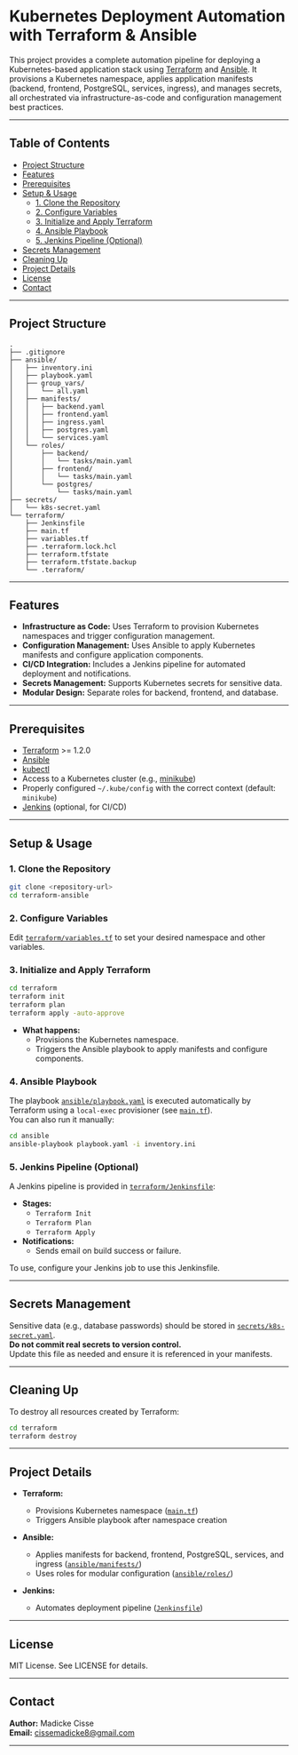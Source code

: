 # Kubernetes Deployment Automation with Terraform & Ansible

This project provides a complete automation pipeline for deploying a Kubernetes-based application stack using [Terraform](https://www.terraform.io/) and [Ansible](https://www.ansible.com/). It provisions a Kubernetes namespace, applies application manifests (backend, frontend, PostgreSQL, services, ingress), and manages secrets, all orchestrated via infrastructure-as-code and configuration management best practices.

---

## Table of Contents

- [Project Structure](#project-structure)
- [Features](#features)
- [Prerequisites](#prerequisites)
- [Setup & Usage](#setup--usage)
  - [1. Clone the Repository](#1-clone-the-repository)
  - [2. Configure Variables](#2-configure-variables)
  - [3. Initialize and Apply Terraform](#3-initialize-and-apply-terraform)
  - [4. Ansible Playbook](#4-ansible-playbook)
  - [5. Jenkins Pipeline (Optional)](#5-jenkins-pipeline-optional)
- [Secrets Management](#secrets-management)
- [Cleaning Up](#cleaning-up)
- [Project Details](#project-details)
- [License](#license)
- [Contact](#contact)

---

## Project Structure

```
.
├── .gitignore
├── ansible/
│   ├── inventory.ini
│   ├── playbook.yaml
│   ├── group_vars/
│   │   └── all.yaml
│   ├── manifests/
│   │   ├── backend.yaml
│   │   ├── frontend.yaml
│   │   ├── ingress.yaml
│   │   ├── postgres.yaml
│   │   └── services.yaml
│   └── roles/
│       ├── backend/
│       │   └── tasks/main.yaml
│       ├── frontend/
│       │   └── tasks/main.yaml
│       └── postgres/
│           └── tasks/main.yaml
├── secrets/
│   └── k8s-secret.yaml
└── terraform/
    ├── Jenkinsfile
    ├── main.tf
    ├── variables.tf
    ├── .terraform.lock.hcl
    ├── terraform.tfstate
    ├── terraform.tfstate.backup
    └── .terraform/
```

---

## Features

- **Infrastructure as Code:** Uses Terraform to provision Kubernetes namespaces and trigger configuration management.
- **Configuration Management:** Uses Ansible to apply Kubernetes manifests and configure application components.
- **CI/CD Integration:** Includes a Jenkins pipeline for automated deployment and notifications.
- **Secrets Management:** Supports Kubernetes secrets for sensitive data.
- **Modular Design:** Separate roles for backend, frontend, and database.

---

## Prerequisites

- [Terraform](https://www.terraform.io/downloads.html) >= 1.2.0
- [Ansible](https://docs.ansible.com/ansible/latest/installation_guide/intro_installation.html)
- [kubectl](https://kubernetes.io/docs/tasks/tools/)
- Access to a Kubernetes cluster (e.g., [minikube](https://minikube.sigs.k8s.io/docs/))
- Properly configured `~/.kube/config` with the correct context (default: `minikube`)
- [Jenkins](https://www.jenkins.io/) (optional, for CI/CD)

---

## Setup & Usage

### 1. Clone the Repository

```sh
git clone <repository-url>
cd terraform-ansible
```

### 2. Configure Variables

Edit [`terraform/variables.tf`](terraform/variables.tf) to set your desired namespace and other variables.

### 3. Initialize and Apply Terraform

```sh
cd terraform
terraform init
terraform plan
terraform apply -auto-approve
```

- **What happens:**  
  - Provisions the Kubernetes namespace.
  - Triggers the Ansible playbook to apply manifests and configure components.

### 4. Ansible Playbook

The playbook [`ansible/playbook.yaml`](ansible/playbook.yaml) is executed automatically by Terraform using a `local-exec` provisioner (see [`main.tf`](terraform/main.tf)).  
You can also run it manually:

```sh
cd ansible
ansible-playbook playbook.yaml -i inventory.ini
```

### 5. Jenkins Pipeline (Optional)

A Jenkins pipeline is provided in [`terraform/Jenkinsfile`](terraform/Jenkinsfile):

- **Stages:**  
  - `Terraform Init`
  - `Terraform Plan`
  - `Terraform Apply`
- **Notifications:**  
  - Sends email on build success or failure.

To use, configure your Jenkins job to use this Jenkinsfile.

---

## Secrets Management

Sensitive data (e.g., database passwords) should be stored in [`secrets/k8s-secret.yaml`](secrets/k8s-secret.yaml).  
**Do not commit real secrets to version control.**  
Update this file as needed and ensure it is referenced in your manifests.

---

## Cleaning Up

To destroy all resources created by Terraform:

```sh
cd terraform
terraform destroy
```

---

## Project Details

- **Terraform:**  
  - Provisions Kubernetes namespace ([`main.tf`](terraform/main.tf))
  - Triggers Ansible playbook after namespace creation

- **Ansible:**  
  - Applies manifests for backend, frontend, PostgreSQL, services, and ingress ([`ansible/manifests/`](ansible/manifests/))
  - Uses roles for modular configuration ([`ansible/roles/`](ansible/roles/))

- **Jenkins:**  
  - Automates deployment pipeline ([`Jenkinsfile`](terraform/Jenkinsfile))

---

## License

MIT License. See LICENSE for details.

---

## Contact

**Author:** Madicke Cisse  
**Email:** cissemadicke8@gmail.com

---